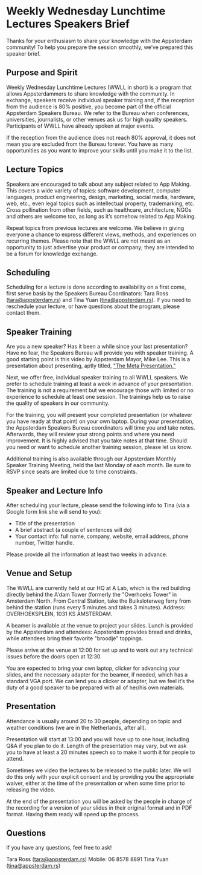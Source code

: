 # Weekly Wednesday Lunchtime Lectures Speakers Brief

Thanks for your enthusiasm to share your knowledge with the Appsterdam community! To help you prepare the session smoothly, we’ve prepared this speaker brief.

## Purpose and Spirit

Weekly Wednesday Lunchtime Lectures (WWLL in short) is a program that allows Appsterdammers to share knowledge with the community. In exchange, speakers receive individual speaker training and, if the reception from the audience is 80% positive, you become part of the official Appsterdam Speakers Bureau. We refer to the Bureau when conferences, universities, journalists, or other venues ask us for high quality speakers. Participants of WWLL have already spoken at major events.

If the reception from the audience does not reach 80% approval, it does not mean you are excluded from the Bureau forever. You have as many opportunities as you want to improve your skills until you make it to the list.

## Lecture Topics

Speakers are encouraged to talk about any subject related to App Making. This covers a wide variety of topics: software development, computer languages, product engineering, design, marketing, social media, hardware, web, etc., even legal topics such as intellectual property, trademarking, etc. Cross pollination from other fields, such as healthcare, architecture, NGOs and others are welcome too, as long as it’s somehow related to App Making.

Repeat topics from previous lectures are welcome. We believe in giving everyone a chance to express different views, methods, and experiences on recurring themes. Please note that the WWLL are not meant as an opportunity to just advertise your product or company; they are intended to be a forum for knowledge exchange.


## Scheduling

Scheduling for a lecture is done according to availability on a first come, first serve basis by the Speakers Bureau Coordinators: Tara Ross (tara@appsterdam.rs) and Tina Yuan (tina@appsterdam.rs). If you need to reschedule your lecture, or have questions about the program, please contact them.


## Speaker Training

Are you a new speaker? Has it been a while since your last presentation? Have no fear, the Speakers Bureau will provide you with speaker training. A good starting point is this video by Appsterdam Mayor, Mike Lee. This is a presentation about presenting, aptly titled, ["The Meta Presentation."](http://youtu.be/6Jidkf7RggU)

Next, we offer free, individual speaker training to all WWLL speakers. We prefer to schedule training at least a week in advance of your presentation. The training is not a requirement but we encourage those with limited or no experience to schedule at least one session.  The trainings help us to raise the quality of speakers in our community.

For the training, you will present your completed presentation (or whatever you have ready at that point) on your own laptop. During your presentation, the Appsterdam Speakers Bureau coordinators will time you and take notes. Afterwards, they will review your strong points and where you need improvement. It is highly advised that you take notes at that time. Should you need or want to schedule another training session, please let us know.

Additional training is also available through our Appsterdam Monthly Speaker Training Meeting, held the last Monday of each month. Be sure to RSVP since seats are limited due to time constraints.

## Speaker and Lecture Info

After scheduling your lecture, please send the following info to Tina (via a Google form link she will send to you): 

- Title of the presentation
- A brief abstract (a couple of sentences will do)
- Your contact info: full name, company, website, email address, phone number, Twitter handle.

Please provide all the information at least two weeks in advance.

## Venue and Setup

The WWLL are currently held at our HQ at A Lab, which is the red building directly behind the A'dam Tower (formerly the "Overhoeks Tower" in Amsterdam North. From Central Station, take the Buiksloterweg ferry from behind the station (runs every 5 minutes and takes 3 minutes). Address: OVERHOEKSPLEIN, 1031 KS AMSTERDAM. 

A beamer is available at the venue to project your slides. Lunch is provided by the Appsterdam and attendees: Appsterdam provides bread and drinks, while attendees bring their favorite "broodje" toppings.

Please arrive at the venue at 12:00 for set up and to work out any technical issues before the doors open at 12:30. 

You are expected to bring your own laptop, clicker for advancing your slides, and the necessary adapter for the beamer, if needed, which has a standard VGA port. We can lend you a clicker or adapter, but we feel it’s the duty of a good speaker to be prepared with all of her/his own materials. 

## Presentation

Attendance is usually around 20 to 30 people, depending on topic and weather conditions (we are in the Netherlands, after all).

Presentation will start at 13:00 and you will have up to one hour, including Q&A if you plan to do it. Length of the presentation may vary, but we ask you to have at least a 20 minutes speech so to make it worth it for people to attend.

Sometimes we video the lectures to be released to the public later. We will do this only with your explicit consent and by providing you the appropriate waiver, either at the time of the presentation or when some time prior to releasing the video.

At the end of the presentation you will be asked by the people in charge of the recording for a version of your slides in their original format and in PDF format. Having them ready will speed up the process.

## Questions

If you have any questions, feel free to ask! 

Tara Ross (tara@appsterdam.rs)  Mobile: 06 8578 8891
Tina Yuan (tina@appsterdam.rs)

